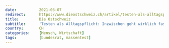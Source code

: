 ```yaml
---
date:          2021-03-07
redirect:      https://www.dieostschweiz.ch/artikel/testen-als-alltagspflicht-inzwischen-geht-wirklich-fast-alles-mmpM4zA
title:         Die Ostschweiz
subtitle:      'Testen als Alltagspflicht: Inzwischen geht wirklich fast alles'
country:       CH
categories:    [Mensch, Wirtschaft]
tags:          [bundesrat, massentest]
---
```

